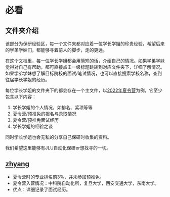 # 必看
## 文件夹介绍
该部分为保研经验区，每一个文件夹都对应着一位学长学姐的珍贵经验，希望后来的学弟学妹们，都能够寻着前人的脚步，走的更远。

在这个文档里，每一位学长学姐都会用简短的话，介绍自己的情况。如果学弟学妹觉得对自己有帮助，都可直接点击一级标题跳转到对应文件夹下，详细了解情况。如果学弟学妹想了解目标院校的面试/笔试情况，也可以直接搜索学校名称，查到往届学长学姐的经历。

每位学长学姐的文件夹下的都会存在一个主文件，以[2022年夏令营](./zhyang/2022%E5%B9%B4%E5%A4%8F%E4%BB%A4%E8%90%A5.md)为例，它至少包含以下内容：
1. 学长学姐的个人情况，如排名、奖项等等
2. 夏令营/预推免的报名与录取情况
3. 夏令营/预推免面试经历
4. 学长学姐的经验之谈

同时学长学姐也会无私的分享自己保研时收集的资料。

我们希望这里能够有JLU自动化保研er想找寻的一切。

## [zhyang](./zhyang/)
- 夏令营时的专业排名前3%，并未参加预推免。
- 夏令营入营情况：中科院自动化所，复旦大学，西安交通大学，东南大学。
- 优点：详细记录了面试经历。


